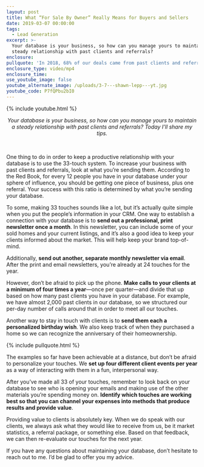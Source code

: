 ```yaml
---
layout: post
title: What “For Sale By Owner” Really Means for Buyers and Sellers
date: 2019-03-07 00:00:00
tags:
  - Lead Generation
excerpt: >-
  Your database is your business, so how can you manage yours to maintain a
  steady relationship with past clients and referrals?
enclosure:
pullquote: 'In 2018, 68% of our deals came from past clients and referrals.'
enclosure_type: video/mp4
enclosure_time:
use_youtube_image: false
youtube_alternate_image: /uploads/3-7---shawn-lepp---yt.jpg
youtube_code: P7fQPbu2bI0
---
```


{% include youtube.html %}

<center><em>Your database is your business, so how can you manage yours to maintain a steady relationship with past clients and referrals? Today I&rsquo;ll share my tips.</em></center>

 

One thing to do in order to keep a productive relationship with your database is to use the 33-touch system. To increase your business with past clients and referrals, look at what you’re sending them. According to the Red Book, for every 12 people you have in your database under your sphere of influence, you should be getting one piece of business, plus one referral. Your success with this ratio is determined by what you’re sending your database.

To some, making 33 touches sounds like a lot, but it’s actually quite simple when you put the people’s information in your CRM. One way to establish a connection with your database is to **send out a professional, print newsletter once a month**. In this newsletter, you can include some of your sold homes and your current listings, and it’s also a good idea to keep your clients informed about the market. This will help keep your brand top-of-mind.

Additionally, **send out another, separate monthly newsletter via email**. After the print and email newsletters, you’re already at 24 touches for the year.

However, don’t be afraid to pick up the phone. **Make calls to your clients at a minimum of four times a year**—once per quarter—and divide that up based on how many past clients you have in your database. For example, we have almost 2,000 past clients in our database, so we structured our per-day number of calls around that in order to meet all our touches.

Another way to stay in touch with clients is to **send them each a personalized birthday wish**. We also keep track of when they purchased a home so we can recognize the anniversary of their homeownership.

{% include pullquote.html %}

The examples so far have been achievable at a distance, but don’t be afraid to personalize your touches. We **set up four different client events per year** as a way of interacting with them in a fun, interpersonal way.

After you’ve made all 33 of your touches, remember to look back on your database to see who is opening your emails and making use of the other materials you’re spending money on. **Identify which touches are working best so that you can channel your expenses into methods that produce results and provide value**.

Providing value to clients is absolutely key. When we do speak with our clients, we always ask what they would like to receive from us, be it market statistics, a referral package, or something else. Based on that feedback, we can then re-evaluate our touches for the next year.

If you have any questions about maintaining your database, don’t hesitate to reach out to me. I’d be glad to offer you my advice.